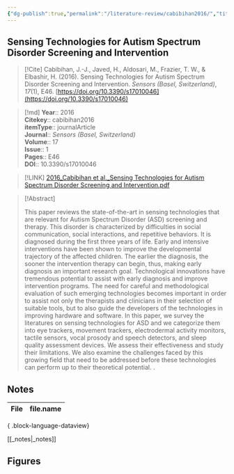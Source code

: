 ```yaml
---
{"dg-publish":true,"permalink":"/literature-review/cabibihan2016/","title":"Sensing Technologies for Autism Spectrum Disorder Screening and Intervention","tags":["Autism","Spectrum","Disorder","Electrodermal","Activity","Monitors","Eye","Trackers","Movement","Trackers","Prosody","And","Speech","Detectors","Sleep","Quality","Assessment","Social","Robotics","Tactile","Sensing"]}
---
```



## Sensing Technologies for Autism Spectrum Disorder Screening and Intervention

> [!Cite]
> Cabibihan, J.-J., Javed, H., Aldosari, M., Frazier, T. W., & Elbashir, H. (2016). Sensing Technologies for Autism Spectrum Disorder Screening and Intervention. _Sensors (Basel, Switzerland)_, _17_(1), E46. [https://doi.org/10.3390/s17010046](https://doi.org/10.3390/s17010046)


>[!md]
> **Year**:: 2016   
> **Citekey**:: cabibihan2016  
> **itemType**:: journalArticle  
> **Journal**:: *Sensors (Basel, Switzerland)*  
> **Volume**:: 17  
> **Issue**:: 1   
> **Pages**:: E46  
> **DOI**:: 10.3390/s17010046    

> [!LINK] 
> [2016_Cabibihan et al._Sensing Technologies for Autism Spectrum Disorder Screening and Intervention.pdf](zotero://select/library/items/TSX5IH6P)

> [!Abstract]
>
> This paper reviews the state-of-the-art in sensing technologies that are relevant for Autism Spectrum Disorder (ASD) screening and therapy. This disorder is characterized by difficulties in social communication, social interactions, and repetitive behaviors. It is diagnosed during the first three years of life. Early and intensive interventions have been shown to improve the developmental trajectory of the affected children. The earlier the diagnosis, the sooner the intervention therapy can begin, thus, making early diagnosis an important research goal. Technological innovations have tremendous potential to assist with early diagnosis and improve intervention programs. The need for careful and methodological evaluation of such emerging technologies becomes important in order to assist not only the therapists and clinicians in their selection of suitable tools, but to also guide the developers of the technologies in improving hardware and software. In this paper, we survey the literatures on sensing technologies for ASD and we categorize them into eye trackers, movement trackers, electrodermal activity monitors, tactile sensors, vocal prosody and speech detectors, and sleep quality assessment devices. We assess their effectiveness and study their limitations. We also examine the challenges faced by this growing field that need to be addressed before these technologies can perform up to their theoretical potential.
>.
> 


## Notes

| File | file.name |
| ---- | --------- |

{ .block-language-dataview}

[[_notes\|_notes]]

## Figures


